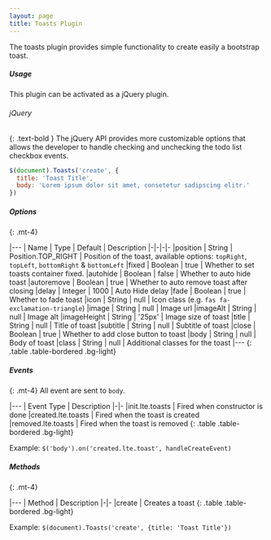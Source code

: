 ```yaml
---
layout: page
title: Toasts Plugin
---
```


The toasts plugin provides simple functionality to create easily a bootstrap toast.

##### Usage
This plugin can be activated as a jQuery plugin.

###### jQuery
{: .text-bold }
The jQuery API provides more customizable options that allows the developer to handle checking and unchecking the todo list checkbox events.
```js
$(document).Toasts('create', {
  title: 'Toast Title',
  body: 'Lorem ipsum dolor sit amet, consetetur sadipscing elitr.'
})
```


##### Options
{: .mt-4}

|---
| Name | Type | Default | Description
|-|-|-|-
|position | String | Position.TOP_RIGHT | Position of the toast, available options: `topRight`, `topLeft`, `bottomRight` & `bottomLeft`
|fixed | Boolean | true | Whether to set toasts container fixed.
|autohide | Boolean | false | Whether to auto hide toast
|autoremove | Boolean | true | Whether to auto remove toast after closing
|delay | Integer | 1000 | Auto Hide delay
|fade | Boolean | true | Whether to fade toast
|icon | String | null | Icon class (e.g. `fas fa-exclamation-triangle`)
|image | String | null | Image url
|imageAlt | String | null | Image alt
|imageHeight | String | '25px' | Image size of toast
|title | String | null | Title of toast
|subtitle | String | null | Subtitle of toast
|close | Boolean | true | Whether to add close button to toast
|body | String | null | Body of toast
|class | String | null | Additional classes for the toast
|---
{: .table .table-bordered .bg-light}


##### Events
{: .mt-4}
All event are sent to `body`.

|---
| Event Type | Description
|-|-
|init.lte.toasts | Fired when constructor is done
|created.lte.toasts | Fired when the toast is created
|removed.lte.toasts | Fired when the toast is removed
{: .table .table-bordered .bg-light}

Example: `$('body').on('created.lte.toast', handleCreateEvent)`


##### Methods
{: .mt-4}

|---
| Method | Description
|-|-
|create | Creates a toast
{: .table .table-bordered .bg-light}

Example: `$(document).Toasts('create', {title: 'Toast Title'})`
